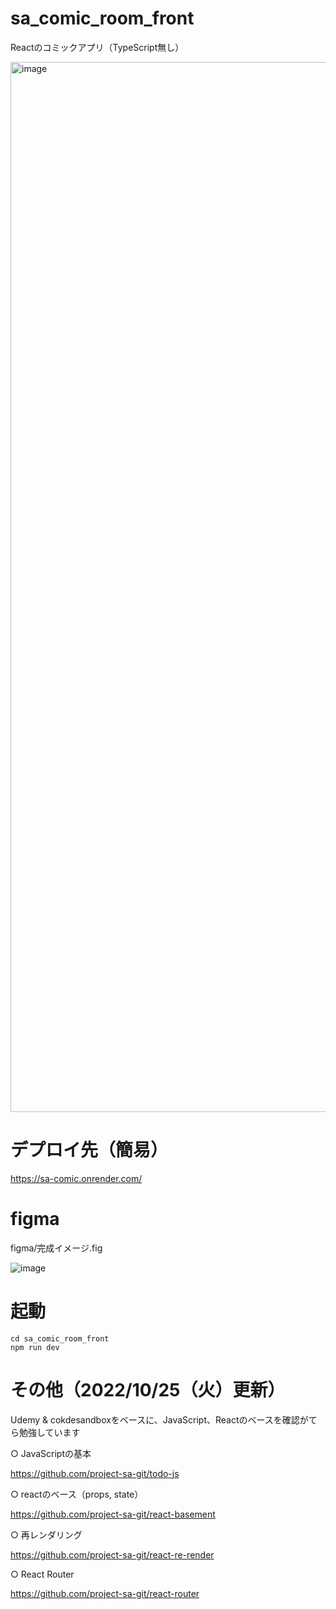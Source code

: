 # sa_comic_room_front
Reactのコミックアプリ（TypeScript無し）

<img width="1680" alt="image" src="https://user-images.githubusercontent.com/50135286/188881033-0c25f684-490a-4ea0-bd29-7c9e6eae1cf5.png">

# デプロイ先（簡易）
https://sa-comic.onrender.com/

# figma
figma/完成イメージ.fig

![image](https://user-images.githubusercontent.com/50135286/184522343-f577b224-4831-468b-a8d3-14735607281c.png)

# 起動

```
cd sa_comic_room_front
npm run dev
```

# その他（2022/10/25（火）更新）
Udemy & cokdesandboxをベースに、JavaScript、Reactのベースを確認がてら勉強しています

○ JavaScriptの基本

https://github.com/project-sa-git/todo-js

○ reactのベース（props, state）

https://github.com/project-sa-git/react-basement

○ 再レンダリング

https://github.com/project-sa-git/react-re-render

○ React Router

https://github.com/project-sa-git/react-router
